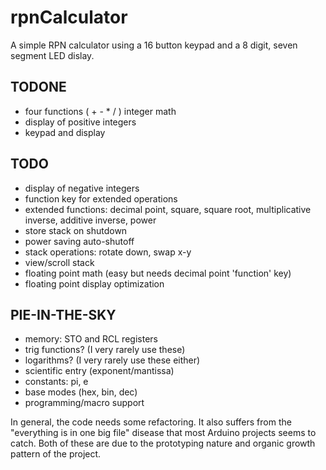 rpnCalculator
=============

A simple RPN calculator using a 16 button keypad and a 8 digit, seven segment LED dislay.

TODONE
------
- four functions ( + - * / ) integer math
- display of positive integers
- keypad and display

TODO
----
- display of negative integers
- function key for extended operations
- extended functions: decimal point, square, square root, multiplicative inverse, additive inverse, power
- store stack on shutdown
- power saving auto-shutoff
- stack operations: rotate down, swap x-y
- view/scroll stack
- floating point math (easy but needs decimal point 'function' key)
- floating point display optimization

PIE-IN-THE-SKY
--------------
- memory: STO and RCL registers
- trig functions? (I very rarely use these)
- logarithms? (I very rarely use these either)
- scientific entry (exponent/mantissa)
- constants: pi, e
- base modes (hex, bin, dec)
- programming/macro support

In general, the code needs some refactoring.  It also suffers from the "everything is in one big file" disease that most Arduino projects seems to catch.  Both of these are due to the prototyping nature and organic growth pattern of the project.




